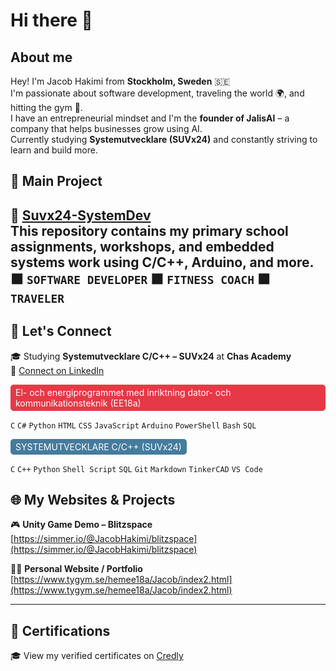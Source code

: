 # Hi there 👋

## About me

Hey! I'm Jacob Hakimi from **Stockholm, Sweden** 🇸🇪  
I'm passionate about software development, traveling the world 🌍, and hitting the gym 💪.  
I have an entrepreneurial mindset and I'm the **founder of JalisAI** – a company that helps businesses grow using AI.  
Currently studying **Systemutvecklare (SUVx24)** and constantly striving to learn and build more.
## 🚀 Main Project

📌 **[Suvx24-SystemDev](https://github.com/Jalis00/Suvx24-SystemDev)**  
This repository contains my primary school assignments, workshops, and embedded systems work using C/C++, Arduino, and more.
🟧 `SOFTWARE DEVELOPER`   🟧 `FITNESS COACH`   🟧 `TRAVELER`
---
## 🧠 Let's Connect

🎓 Studying **Systemutvecklare C/C++ – SUVx24** at **Chas Academy**  
🔗 [Connect on LinkedIn](https://www.linkedin.com/in/elis-jacob-hakimi-04b85b201/)

<span style="display:inline-block;background-color:#e63946;color:white;padding:4px 8px;border-radius:5px;">El- och energiprogrammet med inriktning dator- och kommunikationsteknik (EE18a)</span>

`C` `C#` `Python` `HTML` `CSS` `JavaScript` `Arduino` `PowerShell` `Bash` `SQL`

<span style="display:inline-block;background-color:#457b9d;color:white;padding:4px 8px;border-radius:5px;">SYSTEMUTVECKLARE C/C++ (SUVx24)</span>

`C` `C++` `Python` `Shell Script` `SQL` `Git` `Markdown` `TinkerCAD` `VS Code`

## 🌐 My Websites & Projects

🎮 **Unity Game Demo – Blitzspace**  
[https://simmer.io/@JacobHakimi/blitzspace](https://simmer.io/@JacobHakimi/blitzspace)

🧑‍💻 **Personal Website / Portfolio**  
[https://www.tygym.se/hemee18a/Jacob/index2.html](https://www.tygym.se/hemee18a/Jacob/index2.html)

---

## 📜 Certifications

🎓 View my verified certificates on [Credly](https://www.credly.com/users/jacob-hakimi)

